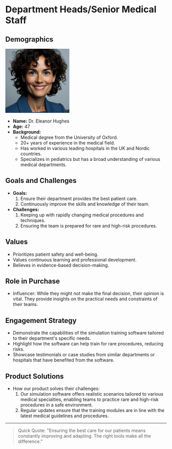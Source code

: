 # Department Heads/Senior Medical Staff

## Demographics
<img src="images/Department Heads.webp" height=200/>

- **Name:** Dr. Eleanor Hughes
- **Age:** 47
- **Background:** 
  - Medical degree from the University of Oxford.
  - 20+ years of experience in the medical field.
  - Has worked in various leading hospitals in the UK and Nordic countries.
  - Specializes in pediatrics but has a broad understanding of various medical departments.

## Goals and Challenges
- **Goals:** 
  1. Ensure their department provides the best patient care.
  2. Continuously improve the skills and knowledge of their team.
- **Challenges:** 
  1. Keeping up with rapidly changing medical procedures and techniques.
  2. Ensuring the team is prepared for rare and high-risk procedures.

## Values
- Prioritizes patient safety and well-being.
- Values continuous learning and professional development.
- Believes in evidence-based decision-making.

## Role in Purchase
- Influencer: While they might not make the final decision, their opinion is vital. They provide insights on the practical needs and constraints of their teams.

## Engagement Strategy
- Demonstrate the capabilities of the simulation training software tailored to their department's specific needs.
- Highlight how the software can help train for rare procedures, reducing risks.
- Showcase testimonials or case studies from similar departments or hospitals that have benefited from the software.

## Product Solutions
- How our product solves their challenges:
  1. Our simulation software offers realistic scenarios tailored to various medical specialties, enabling teams to practice rare and high-risk procedures in a safe environment.
  2. Regular updates ensure that the training modules are in line with the latest medical guidelines and procedures.

---
> Quick Quote: "Ensuring the best care for our patients means constantly improving and adapting. The right tools make all the difference."